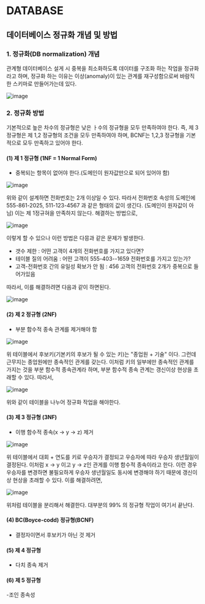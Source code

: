 # DATABASE

## 데이터베이스 정규화 개념 및 방법

### 1. 정규화(DB normalization) 개념
관계형 데이터베이스 설게 시 중복을 최소화하도록 데이터를 구조화 하는 작업을 정규화라고 하며,
정규화 하는 이유는 이상(anomaly)이 있는 관계를 재구성함으로써 바람직한 스키마로 만들어가는데 있다.

![image](https://user-images.githubusercontent.com/47058441/71505106-5f3e3b80-28bf-11ea-9a8c-9a89783b2ba5.png)

### 2. 정규화 방법
기본적으로 높은 차수의 정규형은 낮은 ㅏ수의 정규형을 모두 만족하여야 한다. 즉, 제 3정규형은 제 1,2 정규형의 조건을 모두 만족하여야 하며, BCNF는 1,2,3 정규형을 기본적으로 모두 만족하고 있어야 한다.

#### (1) 제 1 정규형 (1NF = 1 Normal Form)
- 중복되는 항목이 없어야 한다.(도메인이 원자값만으로 되어 있어야 함)

![image](https://user-images.githubusercontent.com/47058441/71505199-b7753d80-28bf-11ea-9b1e-72e90c14cc1d.png)

위와 같이 설계하면 전화번호는 2개 이상일 수 있다. 따라서 전화번호 속성의 도메인에 555-861-2025, 511-123-4567 과 같은 형태의 값이 생긴다. (도메인이 원자값이 아님) 이는 제 1정규혀을 만족하지 않는다.
해결하는 방법으로,

![image](https://user-images.githubusercontent.com/47058441/71505305-fd320600-28bf-11ea-898a-7f7b4ec58246.png)

이렇게 할 수 있으나 이런 방법은 다믕과 같은 문제가 발생한다.

- 갯수 제한 : 어떤 고객이 4개의 전화번호를 가지고 있다면?
- 테이블 질의 어려움 : 어떤 고객이 555-403--1659 전화번호를 가지고 있는가?
- 고객-전화번호 간의 유일성 확보가 안 됨 : 456 고객의 전화번호 2개가 중복으로 들어가있음

따라서, 이를 해결하려면 다음과 같이 하면된다.

![image](https://user-images.githubusercontent.com/47058441/71505367-3ff3de00-28c0-11ea-8ab8-024c8610d6dd.png)

#### (2) 제 2 정규형 (2NF)
- 부분 함수적 종속 관계를 제거해야 함

![image](https://user-images.githubusercontent.com/47058441/71505403-69146e80-28c0-11ea-9c81-0cdb945a6b18.png)

위 테이블에서 후보키(기본키의 후보가 될 수 있는 키)는 "종업원 + 기술" 이다. 그런데 근무지는 종업원에만
종속적인 관게를 갖는다. 이처럼 키의 일부에만 종속적인 관계를 가지는 것을 부분 함수적 종속관계라 하며, 
부분 함수적 종속 관계는 갱신이상 현상을 초래할 수 있다. 따라서,

![image](https://user-images.githubusercontent.com/47058441/71505460-98c37680-28c0-11ea-8352-5c462b292adf.png)

위와 같이 테이블을 나누어 정규화 작업을 해야한다.

#### (3) 제 3 정규형 (3NF)
- 이행 함수적 종속(x -> y -> z) 제거

![image](https://user-images.githubusercontent.com/47058441/71505517-d0cab980-28c0-11ea-9773-db88389e0a5d.png)

위 테이블에서 대회 + 연도를 키로 우승자가 결정되고 우승자에 따라 우승자 생년월일이 결정된다. 이처럼
x -> y 이고 y -> z인 관게를 이행 함수적 종속이라고 한다. 이런 경우 우승자를 변경하면 불필요하게 우승자 
 생년월일도 동시에 변경해야 하기 때문에 갱신이상 현상을 초래할 수 있다. 이를 해결하려면,
 
 ![image](https://user-images.githubusercontent.com/47058441/71505574-0a032980-28c1-11ea-95ff-db024ea9ef27.png)

위처럼 테이블을 분리해서 해결한다. 대부분의 99% 의 정규형 작업이 여기서 끝난다.

#### (4) BC(Boyce-codd) 정규형(BCNF)
- 결정자이면서 후보키가 아닌 것 제거

#### (5) 제 4 정규형
- 다치 종속 제거

#### (6) 제 5 정규형
-조인 종속성 
